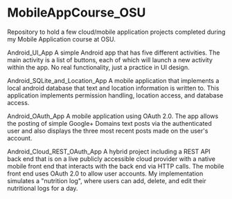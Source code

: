 # MobileAppCourse_OSU
Repository to hold a few cloud/mobile application projects completed during my Mobile Application course at OSU.

Android_UI_App
A simple Android app that has five different activities. The main activity is a list of buttons, each of which will launch a new activity within the app. No real functionality, just a practice in UI design.

Android_SQLite_and_Location_App
A mobile application that implements a local android database that text and location information is written to. This application implements permission handling, location access, and database access.

Android_OAuth_App
A mobile application using OAuth 2.0. The app allows the posting of simple Google+ Domains text posts via the authenticated user and also displays the three most recent posts made on the user's account.

Android_Cloud_REST_OAuth_App
A hybrid project including a REST API back end that is on a live publicly accessible cloud provider with a native mobile front end that interacts with the back end via HTTP calls. The mobile front end uses OAuth 2.0 to allow user accounts. My implementation simulates a "nutrition log", where users can add, delete, and edit their nutritional logs for a day.


